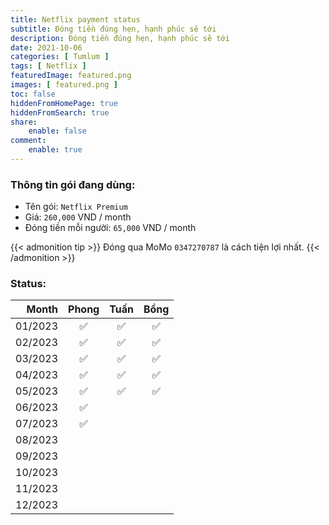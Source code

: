 ```yaml
---
title: Netflix payment status
subtitle: Đóng tiền đúng hẹn, hạnh phúc sẽ tới
description: Đóng tiền đúng hẹn, hạnh phúc sẽ tới
date: 2021-10-06
categories: [ Tumlum ]
tags: [ Netflix ]
featuredImage: featured.png
images: [ featured.png ]
toc: false
hiddenFromHomePage: true
hiddenFromSearch: true
share:
    enable: false
comment:
    enable: true
---
```


### Thông tin gói đang dùng:

* Tên gói: `Netflix Premium`
* Giá: `260,000` VND / month
* Đóng tiền mỗi người: `65,000` VND / month

{{< admonition tip >}}
Đóng qua MoMo `0347270787` là cách tiện lợi nhất.
{{< /admonition >}}

### Status:

| Month   | Phong| Tuấn | Bồng |
| ------: | :--: | :--: | :--: |
| 01/2023 |  ✅  |  ✅  |  ✅  |
| 02/2023 |  ✅  |  ✅  |  ✅  |
| 03/2023 |  ✅  |  ✅  |  ✅  |
| 04/2023 |  ✅  |  ✅  |  ✅  |
| 05/2023 |  ✅  |  ✅  |  ✅  |
| 06/2023 |  ✅  |      |      |
| 07/2023 |  ✅  |      |      |
| 08/2023 |      |      |      |
| 09/2023 |      |      |      |
| 10/2023 |      |      |      |
| 11/2023 |      |      |      |
| 12/2023 |      |      |      |
